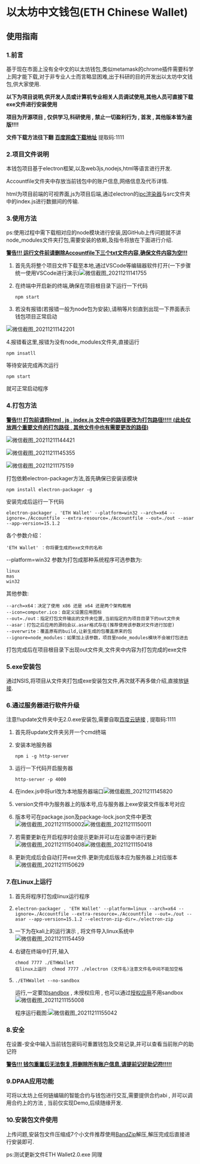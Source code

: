 # 以太坊中文钱包(ETH Chinese Wallet)
## 使用指南

### 1.前言

基于现在市面上没有全中文的以太坊钱包,类似metamask的chrome插件需要科学上网才能下载,对于非专业人士而言略显困难,出于科研的目的开发出以太坊中文钱包,供大家使用.

**以下为项目说明,供开发人员或计算机专业相关人员调试使用,其他人员可直接下载exe文件进行安装使用**

**项目为开源项目 , 仅供学习,科研使用 , 禁止一切盈利行为 , 首发 , 其他版本皆为盗版!!!!**

**文件下载方法往下翻**             **[百度网盘下载地址](https://pan.baidu.com/s/1djCIawerZdK8y_yrlbNRIQ)**      提取码:1111

### 2.项目文件说明

本钱包项目基于electron框架,以及web3js,nodejs,html等语言进行开发.

Accountfile文件夹中存放当前钱包中的账户信息,网络信息及代币详情.

html为项目前端的可视界面,js为项目后端,通过electron的[ipc渲染器](https://cloud.tencent.com/developer/section/1116208)与src文件夹中的index.js进行数据间的传输.

### 3.使用方法

ps:使用过程中需下载相对应的node模块进行安装,因GitHub上传问题就不讲node_modules文件夹打包,需要安装的依赖,及指令将放在下面进行介绍.

**<u>警告!!!   运行文件前请删除Accountfile下三个txt文件内容,确保文件内容为空!!!**</u>

1. 首先先将整个项目文件下载至本地,通过VSCode等编辑器软件打开(一下步骤统一使用VSCode进行演示)![微信截图_20211211141755](https://s2.loli.net/2021/12/11/6OxMEgYupLai8WG.png)

2. 在终端中开启新的终端,确保在项目根目录下运行一下代码

   ```nodejs
   npm start
   ```

3. 若没有报错(若报错一般为node包为安装),请稍等片刻直到出现一下界面表示钱包项目正常启动

![微信截图_20211211142201](https://s2.loli.net/2021/12/11/jCPVcgRX1mwMxDN.png)

4.报错看这里,报错为没有node_modules文件夹,直接运行

```
npm insatll
```

等待安装完成再次运行

```
npm start
```

就可正常启动程序

### 4.打包方法

**<u>警告!!!   打包前请将html , js , index.js 文件中的路径更改为打包路径!!!!!  (此处仅放两个重要文件的打包路径 , 其他文件中也有需要更改的路径)**</u>

![微信截图_20211211144421](https://s2.loli.net/2021/12/11/DjWHvef1rcdO8qg.png)

![微信截图_20211211145355](https://s2.loli.net/2021/12/11/NHMuazZphLeCUfw.png)

![微信截图_20211211175159](https://s2.loli.net/2021/12/11/Y8eNbWuzhVdEDPO.png)

打包依赖electron-packager方法,首先确保已安装该模块

```
npm install electron-packager -g
```

安装完成后运行一下代码

```
electron-packager . 'ETH Wallet' --platform=win32 --arch=x64 --ignore=./Accountfile --extra-resource=./Accountfile --out=./out --asar --app-version=15.1.2
```

各个参数介绍：

```
'ETH Wallet' ：你将要生成的exe文件的名称
```

--platform=win32 参数为打包成那种系统程序可选参数为:

```
linux
mas
win32
```

其他参数:

```
--arch=x64：决定了使用 x86 还是 x64 还是两个架构都用
--icon=computer.ico：自定义设置应用图标
--out=./out：指定打包文件输出的文件夹位置,当前指定的为项目目录下的out文件夹
--asar：打包之后应用的源码会以.asar格式存在(推荐使用该参数对文件进行加密)
--overwrite：覆盖原有的build,让新生成的包覆盖原来的包
--ignore=node_modules：如果加上该参数，项目里node_modules模块不会被打包进去
```

打包完成后在项目根目录下出现out文件夹,文件夹中内容为打包完成的exe文件

### 5.exe安装包

通过NSIS,将项目从文件夹打包成exe安装包文件,再次就不再多做介绍,直接放[链接](https://www.cnblogs.com/luzhanshi/p/11046260.html).

### 6.通过服务器进行软件升级

注意!!update文件夹中无2.0.exe安装包,需要自取[百度云链接](https://pan.baidu.com/s/1Mu5nC5yuGoKxEcOhDa-evA)  , 提取码:1111

1. 首先将update文件夹另开一个cmd终端

2. 安装本地服务器

   ```
   npm i -g http-server
   ```

3. 运行一下代码开启服务器

   ```
   http-server -p 4000
   ```

4. 在index.js中将url改为本地服务器端口![微信截图_20211211145820](https://s2.loli.net/2021/12/11/DKigIGnbXLj2Pvc.png)

5. version文件中为服务器上的版本号,应与服务器上exe安装文件版本号对应

6. 版本号可在package.json及package-lock.json文件中更改![微信截图_20211211150002](https://s2.loli.net/2021/12/11/Hbgdkvw4iCrjM5Q.png)![微信截图_20211211150011](https://s2.loli.net/2021/12/11/XCSUoY1TQWza3qF.png)

7. 若需要更新在开启程序时会提示更新并可以在设置中进行更新![微信截图_20211211150408](https://s2.loli.net/2021/12/11/xPSwYB4Omrd9fJH.png)![微信截图_20211211150418](https://s2.loli.net/2021/12/11/bCoJirWcSvn7ste.png)

8. 更新完成后会自动打开exe文件.更新完成后版本应为服务器上对应版本![微信截图_20211211150629](https://s2.loli.net/2021/12/11/bltzPW3TmoNw6kA.png)

### 7.在Linux上运行

1. 首先将程序打包成linux运行程序

2. ```
   electron-packager . 'ETH Wallet' --platform=linux --arch=x64 --ignore=./Accountfile --extra-resource=./Accountfile --out=./out --asar --app-version=15.1.2 --electron-zip-dir=./electron-zip
   ```

3. 一下为在kali上的运行演示 , 将文件导入linux系统中![微信截图_20211211154459](https://s2.loli.net/2021/12/11/7yINwxtUO3olemJ.png)

4. 右键在终端中打开,输入

   ```
   chmod 7777 ./ETHWallet
   在linux上运行  chmod 7777 ./electron (文件名)注意文件名中间不能加空格
   ```

5. ```
   ./ETHWallet --no-sandbox
   ```

   运行,一定要加[sandbox](https://blog.csdn.net/qq_39324871/article/details/108535892) , 未授权应用 , 也可以通过[授权应用](https://blog.csdn.net/qq_39324871/article/details/108535892)不用sandbox![微信截图_20211211155008](https://s2.loli.net/2021/12/11/5nS8PGMjwuYlTHh.png)

   程序运行截图:![微信截图_20211211155042](https://s2.loli.net/2021/12/11/kPyQ9HUi7YoegtJ.png)

### 8.安全

在设置-安全中输入当前钱包密码可重置钱包及交易记录,并可以查看当前账户的助记符

**<u>警告!!!   钱包重置后无法恢复,将删除所有账户信息,请提前记好助记符!!!!!**</u>

### 9.DPAA应用功能

可将以太坊上任何链编辑的智能合约与钱包进行交互,需要提供合约abi , 并可以调用合约上的方法 , 当前仅实现Demo,后续随缘开发.

### 10.安装包文件使用

上传问题,安装包文件压缩成7个小文件推荐使用[BandZip](http://www.bandisoft.com/)解压,解压完成后直接进行安装即可.

ps:测试更新文件ETH Wallet2.0.exe 同理



